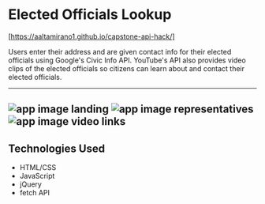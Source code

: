 
# Elected Officials Lookup

[https://aaltamirano1.github.io/capstone-api-hack/]

Users enter their address and are given contact info for their elected officials using Google's Civic Info API. YouTube's API also provides video clips of the elected officials so citizens can learn about and contact their elected officials.

---
![app image landing](https://imgur.com/ld6yoV1.png)
![app image representatives](https://imgur.com/C4POE0n.png)
![app image video links](https://imgur.com/C0AI2un.png)
---

## Technologies Used
- HTML/CSS
- JavaScript
- jQuery
- fetch API
